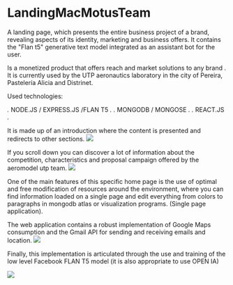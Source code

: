 # LandingMacMotusTeam
 A landing page, which presents the entire business project of a brand, revealing aspects of its identity, marketing and business offers. It contains the "Flan t5" generative text model integrated as an assistant bot for the user.

Is a monetized product that offers reach and market solutions to any brand . It is currently used by the UTP aeronautics laboratory in the city of Pereira, Pastelería Alicia and Distrinet.


Used technologies: 

*.* NODE.JS / EXPRESS.JS /FLAN T5 *.*
*.* MONGODB / MONGOSE *.*
*.* REACT.JS *.*

<div style="align:justify;">

It is made up of an introduction where the content is presented and redirects to other sections.
![](https://i.imgur.com/twhShQR.png)

If you scroll down you can discover a lot of information about the competition, characteristics and proposal campaign offered by the aeromodel utp team.
![](https://i.imgur.com/9qyKdWR.png)

One of the main features of this specific home page is the use of optimal and free modification of resources around the environment, where you can find information loaded on a single page and edit everything from colors to paragraphs in mongodb atlas or visualization programs. (Single page application).

The web application contains a robust implementation of Google Maps consumption and the Gmail API for sending and receiving emails and location.
![](https://i.imgur.com/B7DBtQo.png)

Finally, this implementation is articulated through the use and training of the low level Facebook FLAN T5 model (it is also appropriate to use OPEN IA)
 
![](https://i.imgur.com/qXuJH9E.png)

</div>
